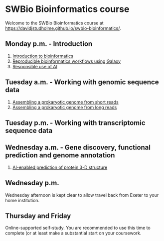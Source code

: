 # SWBio Bioinformatics course
Welcome to the SWBio Bioinformatics course at https://davidjstudholme.github.io/swbio-bioinformatics/.

## Monday p.m. - Introduction

1. [Introduction to bioinformatics](introduction-to-bioinformatics.md)
1. [Reproducible bioinformatics workflows using Galaxy](introduction-to-galaxy.md)
1. [Responsible use of AI](responsible-use-of-ai.md)

## Tuesday a.m. - Working with genomic sequence data

1. [Assembling a prokaryotic genome from short reads](assembling-bacterial-genome-short-reads.md)
2. [Assembling a prokaryotic genome from long reads](assembling-bacterial-genome-long-reads.md)

## Tuesday p.m. - Working with transcriptomic sequence data


## Wednesday a.m. - Gene discovery, functional prediction and genome annotation
1. [AI-enabled prediction of protein 3-D structure](alphafold.md)

## Wednesday p.m.

Wednesday afternoon is kept clear to allow travel back from Exeter to your home institution.

## Thursday and Friday

Online-supported self-study. You are recommended to use this time to complete (or at least make a substantial start on your coursework.
